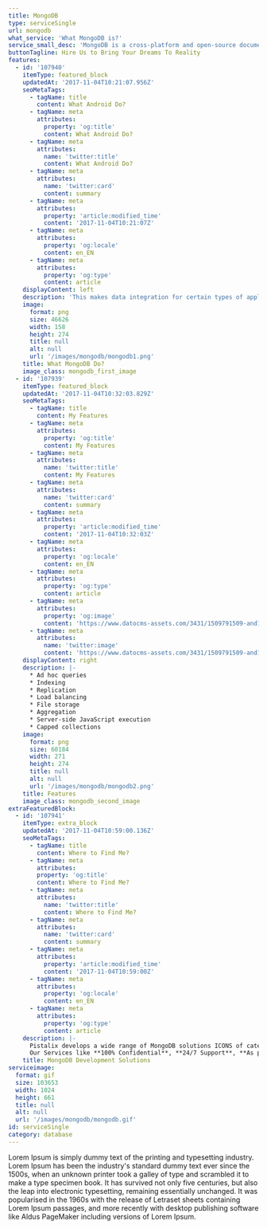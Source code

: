 ```yaml
---
title: MongoDB
type: serviceSingle
url: mongodb
what_service: 'What MongoDB is?'
service_small_desc: 'MongoDB is a cross-platform and open-source document-oriented database, a kind of NoSQL database. MongoDB was first developed by MongoDB Inc. As a NoSQL database, MongoDB shuns the relational database’s table-based structure to adapt JSON-like documents that have dynamic schemas which it calls BSON.'
buttonTagline: Hire Us to Bring Your Dreams To Reality
features:
  - id: '107940'
    itemType: featured_block
    updatedAt: '2017-11-04T10:21:07.956Z'
    seoMetaTags:
      - tagName: title
        content: What Android Do?
      - tagName: meta
        attributes:
          property: 'og:title'
          content: What Android Do?
      - tagName: meta
        attributes:
          name: 'twitter:title'
          content: What Android Do?
      - tagName: meta
        attributes:
          name: 'twitter:card'
          content: summary
      - tagName: meta
        attributes:
          property: 'article:modified_time'
          content: '2017-11-04T10:21:07Z'
      - tagName: meta
        attributes:
          property: 'og:locale'
          content: en_EN
      - tagName: meta
        attributes:
          property: 'og:type'
          content: article
    displayContent: left
    description: 'This makes data integration for certain types of applications faster and easier. MongoDB is built for scalability, high availability and performance from a single server deployment to large and complex multi-site infrastructures.'
    image:
      format: png
      size: 46626
      width: 158
      height: 274
      title: null
      alt: null
      url: '/images/mongodb/mongodb1.png'
    title: What MongoDB Do?
    image_class: mongodb_first_image
  - id: '107939'
    itemType: featured_block
    updatedAt: '2017-11-04T10:32:03.829Z'
    seoMetaTags:
      - tagName: title
        content: My Features
      - tagName: meta
        attributes:
          property: 'og:title'
          content: My Features
      - tagName: meta
        attributes:
          name: 'twitter:title'
          content: My Features
      - tagName: meta
        attributes:
          name: 'twitter:card'
          content: summary
      - tagName: meta
        attributes:
          property: 'article:modified_time'
          content: '2017-11-04T10:32:03Z'
      - tagName: meta
        attributes:
          property: 'og:locale'
          content: en_EN
      - tagName: meta
        attributes:
          property: 'og:type'
          content: article
      - tagName: meta
        attributes:
          property: 'og:image'
          content: 'https://www.datocms-assets.com/3431/1509791509-and1-1.png?'
      - tagName: meta
        attributes:
          name: 'twitter:image'
          content: 'https://www.datocms-assets.com/3431/1509791509-and1-1.png?'
    displayContent: right
    description: |-
      * Ad hoc queries
      * Indexing
      * Replication
      * Load balancing
      * File storage
      * Aggregation
      * Server-side JavaScript execution
      * Capped collections
    image:
      format: png
      size: 60184
      width: 271
      height: 274
      title: null
      alt: null
      url: '/images/mongodb/mongodb2.png'
    title: Features
    image_class: mongodb_second_image
extraFeaturedBlock:
  - id: '107941'
    itemType: extra_block
    updatedAt: '2017-11-04T10:59:00.136Z'
    seoMetaTags:
      - tagName: title
        content: Where to Find Me?
      - tagName: meta
        attributes:
        property: 'og:title'
        content: Where to Find Me?
      - tagName: meta
        attributes:
          name: 'twitter:title'
          content: Where to Find Me?
      - tagName: meta
        attributes:
          name: 'twitter:card'
          content: summary
      - tagName: meta
        attributes:
          property: 'article:modified_time'
          content: '2017-11-04T10:59:00Z'
      - tagName: meta
        attributes:
          property: 'og:locale'
          content: en_EN
      - tagName: meta
        attributes:
          property: 'og:type'
          content: article
    description: |-
      Pistalix develops a wide range of MongoDB solutions ICONS of categories (like games, social network, health, travel, etc.)
      Our Services like **100% Confidential**, **24/7 Support**, **As per your dreams**, **Affordable Services**, **Services for Multiple Devices** and **Persistent Client Interaction**
    title: MongoDB Development Solutions
serviceimage:
  format: gif
  size: 103653
  width: 1024
  height: 661
  title: null
  alt: null
  url: '/images/mongodb/mongodb.gif'
id: serviceSingle
category: database
---
```


Lorem Ipsum is simply dummy text of the printing and typesetting industry. Lorem Ipsum has been the industry's standard dummy text ever since the 1500s, when an unknown printer took a galley of type and scrambled it to make a type specimen book. It has survived not only five centuries, but also the leap into electronic typesetting, remaining essentially unchanged. It was popularised in the 1960s with the release of Letraset sheets containing Lorem Ipsum passages, and more recently with desktop publishing software like Aldus PageMaker including versions of Lorem Ipsum.
